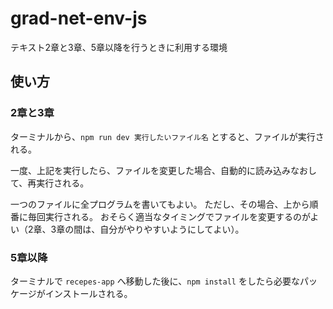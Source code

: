# grad-net-env-js

テキスト2章と3章、5章以降を行うときに利用する環境

## 使い方

### 2章と3章

ターミナルから、`npm run dev 実行したいファイル名` とすると、ファイルが実行される。

一度、上記を実行したら、ファイルを変更した場合、自動的に読み込みなおして、再実行される。

一つのファイルに全プログラムを書いてもよい。
ただし、その場合、上から順番に毎回実行される。
おそらく適当なタイミングでファイルを変更するのがよい（2章、3章の間は、自分がやりやすいようにしてよい）。

### 5章以降

ターミナルで `recepes-app` へ移動した後に、`npm install` をしたら必要なパッケージがインストールされる。
